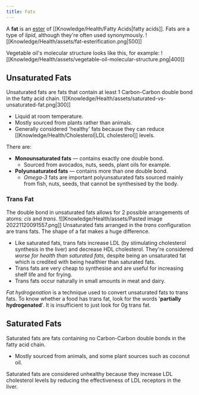 ```yaml
---
title: Fats
---
```


A **fat** is an [ester](https://en.wikipedia.org/wiki/Ester) of [[Knowledge/Health/Fatty Acids|fatty acids]]. Fats are a type of *lipid*, although they're often used synonymously.
![[Knowledge/Health/assets/fat-esterification.png|500]]

Vegetable oil's molecular structure looks like this, for example:
![[Knowledge/Health/assets/vegetable-oil-molecular-structure.png|400]]

## Unsaturated Fats
Unsaturated fats are fats that contain at least 1 Carbon-Carbon double bond in the fatty acid chain.
![[Knowledge/Health/assets/saturated-vs-unsaturated-fat.png|300]]
- Liquid at room temperature.
- Mostly sourced from plants rather than animals.
- Generally considered 'healthy' fats because they can reduce [[Knowledge/Health/Cholesterol|LDL cholesterol]] levels.

There are:
- **Monounsaturated fats** — contains exactly one double bond.
    - Sourced from avocados, nuts, seeds, plant oils for example.
- **Polyunsaturated fats** — contains more than one double bond.
    - *Omega-3* fats are important polyunsaturated fats sourced mainly from fish, nuts, seeds, that cannot be synthesised by the body.

### Trans Fat
The double bond in unsaturated fats allows for 2 possible arrangements of atoms: *cis* and *trans*.
![[Knowledge/Health/assets/Pasted image 20221120091557.png]]
Unsaturated fats arranged in the *trans* configuration are trans fats. The shape of a fat makes a huge difference.
- Like saturated fats, trans fats increase LDL (by stimulating cholesterol synthesis in the liver) and decrease HDL cholesterol. They're considered *worse for health than saturated fats*, despite being an unsaturated fat which is credited with being healthier than saturated fats.
- Trans fats are very cheap to synthesise and are useful for increasing shelf life and for frying.
- Trans fats occur naturally in small amounts in meat and dairy.

*Fat hydrogenation* is a technique used to convert unsaturated fats to trans fats. To know whether a food has trans fat, look for the words '**partially hydrogenated**'. It is insufficient to just look for 0g trans fat. 

## Saturated Fats
Saturated fats are fats containing no Carbon-Carbon double bonds in the fatty acid chain.
- Mostly sourced from animals, and some plant sources such as coconut oil.

Saturated fats are considered unhealthy because they increase LDL cholesterol levels by reducing the effectiveness of LDL receptors in the liver.
